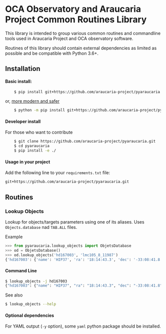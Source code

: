 # OCA Observatory and Araucaria Project Common Routines Library

This library is intended to group various common routines and commandline tools used in  Araucaria Project and OCA observatory software.

Routines of this library should contain external dependencies as limited as possible and be compatible with Python 3.6+.

## Installation

#### Basic install:

```bash
    $ pip install git+https://github.com/araucaria-project/pyaraucaria.git
```
or, [more modern and safer](https://adamj.eu/tech/2020/02/25/use-python-m-pip-everywhere/)
```bash
    $ python -m pip install git+https://github.com/araucaria-project/pyaraucaria.git
```

#### Developer install
For those who want to contribute
```bash
    $ git clone https://github.com/araucaria-project/pyaraucaria.git
    $ cd pyaraucaria
    $ pip install -e ./
```

#### Usage in your project
Add the following line to your `requirements.txt` file:
```requirements.txt
git+https://github.com/araucaria-project/pyaraucaria.git
```

## Routines

### Lookup Objects
Lookup for objects/targets parameters using one of its aliases.
Uses `Objects.database` nad `TAB.ALL` files.

Example
```python
>>> from pyaraucaria.lookup_objects import ObjetsDatabase
>>> od = ObjetsDatabase()
>>> od.lookup_objects('hd167003', 'lmc105_8_11987')
{'hd167003': {'name': 'HIP37', 'ra': '18:14:43.3', 'dec': '-33:08:41.8', 'aliases': ['hd_167003', 'hd167003']}, 'lmc105_8_11987': {'name': 'CEP25', 'ra': '05:18:12.8', 'dec': '-71:17:15.4', 'per': 3.4050955, 'hjd0': 2160.55457, 'aliases': ['LMC-T2CEP-085', 'lmc105.8_11987', 'lmc105_8_11987', 'cepii_lmc105_8_11987']}}
```

#### Command Line
```bash
$ lookup_objects -j hd167003
{"hd167003": {"name": "HIP37", "ra": "18:14:43.3", "dec": "-33:08:41.8", "aliases": ["hd_167003", "hd167003"]}}
```
See also
```bash
$ lookup_objects --help
```

#### Optional dependencies
For YAML output (`-y` option), some `yaml` python package should be installed.

